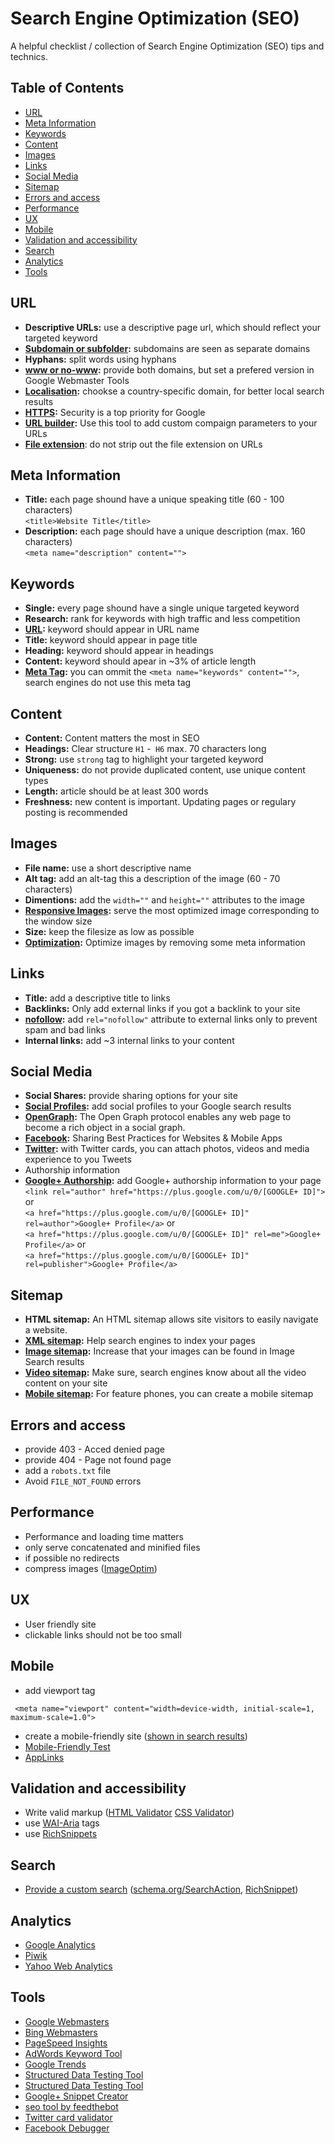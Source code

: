 # Search Engine Optimization (SEO)
A helpful checklist / collection of Search Engine Optimization (SEO) tips and technics.

## Table of Contents
* [URL](#url)
* [Meta Information](#meta-information)
* [Keywords](#keywords)
* [Content](#content)
* [Images](#images)
* [Links](#links)
* [Social Media](#social-media)
* [Sitemap](#sitemap)
* [Errors and access](#errors-and-access)
* [Performance](#performance)
* [UX](#ux)
* [Mobile](#mobile)
* [Validation and accessibility](#Validation-and-accessibility)
* [Search](#search)
* [Analytics](#analytics)
* [Tools](#tools)

## URL
* **Descriptive URLs:** use a descriptive page url, which should reflect your targeted keyword
* **[Subdomain or subfolder](https://www.youtube.com/watch?v=_MswMYk05tk):** subdomains are seen as separate domains
* **Hyphans:** split words using hyphans
* **[www or no-www](https://support.google.com/webmasters/answer/44231):** provide both domains, but set a prefered version in Google Webmaster Tools
* **[Localisation](https://support.google.com/webmasters/answer/62399):** chookse a country-specific domain, for better local search results
* **[HTTPS](http://googlewebmastercentral.blogspot.be/2014/08/https-as-ranking-signal.html):** Security is a top priority for Google
* **[URL builder](https://support.google.com/analytics/answer/1033867):** Use this tool to add custom compaign parameters to your URLs
* **[File extension](https://www.youtube.com/watch?v=dSG6C33GwsE)**: do not strip out the file extension on URLs

## Meta Information
* **Title:** each page shound have a unique speaking title (60 - 100 characters)  
`<title>Website Title</title>`
* **Description:** each page should have a unique description (max. 160 characters)  
`<meta name="description" content="">`

## Keywords
* **Single:** every page shound have a single unique targeted keyword
* **Research:** rank for keywords with high traffic and less competition
* **[URL](https://www.youtube.com/watch?v=rAWFv43qubI):** keyword should appear in URL name
* **Title:** keyword should appear in page title
* **Heading:** keyword should appear in headings
* **Content:** keyword should apear in ~3% of article length
* **[Meta Tag](https://www.youtube.com/watch?v=jK7IPbnmvVU):** you can ommit the `<meta name="keywords" content="">`, search engines do not use this meta tag

## Content
* **Content:** Content matters the most in SEO
* **Headings:** Clear structure `H1` -` H6` max. 70 characters long
* **Strong:** use `strong` tag to highlight your targeted keyword
* **Uniqueness:** do not provide duplicated content, use unique content types
* **Length:** article should be at least 300 words
* **Freshness:** new content is important. Updating pages or regulary posting is recommended

## Images
* **File name:** use a short descriptive name
* **Alt tag:** add an alt-tag this a description of the image (60 - 70 characters)
* **Dimentions:** add the `width=""` and `height=""` attributes to the image
* **[Responsive Images](http://www.w3.org/TR/html-picture-element/):** serve the most optimized image corresponding to the window size
* **Size:** keep the filesize as low as possible
* **[Optimization](https://imageoptim.com/):** Optimize images by removing some meta information

## Links
* **Title:** add a descriptive title to links
* **Backlinks:** Only add external links if you got a backlink to your site
* **[nofollow](https://www.youtube.com/watch?v=x4UJS-LFRTU):** add `rel="nofollow"` attribute to external links only to prevent spam and bad links
* **Internal links:** add ~3 internal links to your content

## Social Media
* **Social Shares:** provide sharing options for your site
* **[Social Profiles]((https://developers.google.com/webmasters/structured-data/customize/social-profiles)):** add social profiles to your Google search results
* **[OpenGraph](http://ogp.me/):** The Open Graph protocol enables any web page to become a rich object in a social graph.
* **[Facebook](https://developers.facebook.com/docs/sharing/best-practices):** Sharing Best Practices for Websites & Mobile Apps
* **[Twitter](https://dev.twitter.com/cards/getting-started):** with Twitter cards, you can attach photos, videos and media experience to you Tweets
* Authorship information
* **[Google+ Authorship](https://www.youtube.com/watch?v=FgFb6Y-UJUI):** add Google+ authorship information to your page  
`<link rel="author" href="https://plus.google.com/u/0/[GOOGLE+ ID]">`  or  
`<a href="https://plus.google.com/u/0/[GOOGLE+ ID]" rel=author">Google+ Profile</a>` or  
`<a href="https://plus.google.com/u/0/[GOOGLE+ ID]" rel=me">Google+ Profile</a>` or  
`<a href="https://plus.google.com/u/0/[GOOGLE+ ID]" rel=publisher">Google+ Profile</a>`

## Sitemap
* **HTML sitemap:** An HTML sitemap allows site visitors to easily navigate a website.
* **[XML sitemap](https://support.google.com/webmasters/answer/183668):** Help search engines to index your pages
* **[Image sitemap](https://support.google.com/webmasters/answer/178636):** Increase that your images can be found in Image Search results
* **[Video sitemap](https://support.google.com/webmasters/answer/80471):** Make sure, search engines know about all the video content on your site
* **[Mobile sitemap](https://support.google.com/webmasters/answer/6082207):** For feature phones, you can create a mobile sitemap

## Errors and access
* provide 403 - Acced denied page
* provide 404 - Page not found page
* add a `robots.txt` file
* Avoid `FILE_NOT_FOUND` errors

## Performance
* Performance and loading time matters
* only serve concatenated and minified files
* if possible no redirects
* compress images ([ImageOptim](https://imageoptim.com/))

## UX
* User friendly site
* clickable links should not be too small

## Mobile
* add viewport tag

```
 <meta name="viewport" content="width=device-width, initial-scale=1, maximum-scale=1.0">
 ```

* create a mobile-friendly site ([shown in search results](http://googlewebmastercentral.blogspot.be/2014/11/helping-users-find-mobile-friendly-pages.html))
* [Mobile-Friendly Test](https://www.google.com/webmasters/tools/mobile-friendly/)
* [AppLinks](http://applinks.org/documentation/)

## Validation and accessibility
* Write valid markup ([HTML Validator](http://validator.w3.org/) [CSS Validator](http://jigsaw.w3.org/css-validator/))
* use [WAI-Aria](http://www.w3.org/TR/wai-aria/) tags
* use [RichSnippets](http://schema.org/)

## Search
* [Provide a custom search](https://developers.google.com/custom-search/) ([schema.org/SearchAction](http://schema.org/SearchAction), [RichSnippet](https://developers.google.com/webmasters/richsnippets/sitelinkssearch?utm_source=wmc-blog&utm_medium=direct-referral&utm_campaign=sitelinks-searchbox))

## Analytics
* [Google Analytics](http://www.google.com/analytics/)
* [Piwik](http://piwik.org/)
* [Yahoo Web Analytics]( (web.analytics.yahoo.com))

## Tools
* [Google Webmasters](https://www.google.com/webmasters/)
* [Bing Webmasters](http://www.bing.com/toolbox/webmaster)
* [PageSpeed Insights](https://developers.google.com/speed/pagespeed/insights/)
* [AdWords Keyword Tool](https://adwords.google.com/KeywordPlanner)
* [Google Trends](http://www.google.com/trends/)
* [Structured Data Testing Tool](http://www.google.com/webmasters/tools/richsnippets)
* [Structured Data Testing Tool](https://developers.google.com/structured-data/testing-tool/)
* [Google+ Snippet Creator](https://developers.google.com/+/web/snippet/)
* [seo tool by feedthebot](http://www.feedthebot.com/tools/)
* [Twitter card validator](https://cards-dev.twitter.com/validator)
* [Facebook Debugger](https://developers.facebook.com/tools/debug)
